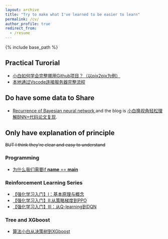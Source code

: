 ```yaml
---
layout: archive
title: "Try to make what I've learned to be easier to learn"
permalink: /cv/
author_profile: true
redirect_from:
  - /resume
---
```


{% include base_path %}
## Practical Turorial
* [小白如何学会完整挪用Github项目？（以pix2pix为例）](https://mp.weixin.qq.com/s/fiNPs8OjoasedDe_u0_60g)
* [本地通过Vscode连接服务器完整流程](https://mp.weixin.qq.com/s/VOHJmfnkkFMccCdOtGpI0A)
  
## Do have some data to Share
* [Recurrence of Bayesian neural network](https://github.com/HorseRunningWild/BNN-Recur),and the blog is [小白换视角轻松理解BNN+代码论文复现](https://mp.weixin.qq.com/s/P8EBPitkZ4sRMcpJfT-E1Q).

## Only have explanation of principle
~~BUT I think they're clear and easy to understand~~

### Programming
* [为什么我们需要if __name__ == __main__](https://mp.weixin.qq.com/s/HaLl8W0h02wamkk9qpAZYA)
### Reinforcement Learning Series
* [【强化学习入门】I：基本原理与概念](https://mp.weixin.qq.com/s/pv63Hfuxfv4Qtzbex8VIig)
* [【强化学习入门】II:从策略梯度到PPO](https://mp.weixin.qq.com/s/Ks8x2C7qKhjsEcZAJH4hhg)
* [【强化学习入门】III：从Q-learning到DQN](https://mp.weixin.qq.com/s/F_zzPF_dw6Y1ApPJcYUC6w)

### Tree and XGboost
* [算法小白从决策树到XGboost](https://mp.weixin.qq.com/s/DjOZaw-LnK1YN7PbNYvNtQ)

